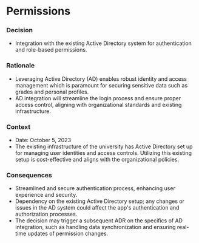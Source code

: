 # Permissions

### Decision

- Integration with the existing Active Directory system for authentication and role-based permissions.

### Rationale

- Leveraging Active Directory (AD) enables robust identity and access management which is paramount for securing sensitive data such as grades and personal profiles.
- AD integration will streamline the login process and ensure proper access control, aligning with organizational standards and existing infrastructure.

### Context

- Date: October 5, 2023
- The existing infrastructure of the university has Active Directory set up for managing user identities and access controls. Utilizing this existing setup is cost-effective and aligns with the organizational policies.

### Consequences

- Streamlined and secure authentication process, enhancing user experience and security.
- Dependency on the existing Active Directory setup; any changes or issues in the AD system could affect the app's authentication and authorization processes.
- The decision may trigger a subsequent ADR on the specifics of AD integration, such as handling data synchronization and ensuring real-time updates of permission changes.
